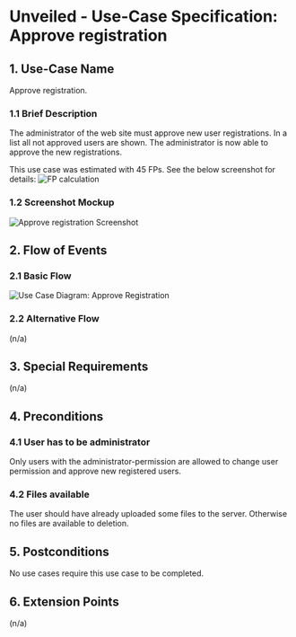 # Unveiled - Use-Case Specification: Approve registration

## 1. Use-Case Name
Approve registration.

### 1.1 Brief Description
The administrator of the web site must approve new user registrations. In a list all not approved users are shown. The administrator is now able to approve the new registrations.

This use case was estimated with 45 FPs. See the below screenshot for details:
![][fp calculation]

### 1.2 Screenshot Mockup
![][screenshot]

## 2. Flow of Events

### 2.1 Basic Flow
![][basic flow]

### 2.2 Alternative Flow
(n/a)

## 3. Special Requirements
(n/a)

## 4. Preconditions
### 4.1 User has to be administrator
Only users with the administrator-permission are allowed to change user permission and approve new registered users.

### 4.2 Files available
The user should have already uploaded some files to the server. Otherwise no files are available to deletion.

## 5. Postconditions
No use cases require this use case to be completed.

## 6. Extension Points
(n/a)

<!-- Link definitions: -->
[basic flow]: https://raw.githubusercontent.com/SAS-Systems/Unveiled-Documentation/master/Bilder/UC_Diagrams/UC_Diagram_Approve_registration.png "Use Case Diagram: Approve Registration"
[screenshot]: https://raw.githubusercontent.com/SAS-Systems/Unveiled-Documentation/master/Bilder/Screenshots_website/approved_registration.PNG "Approve registration Screenshot"
[fp calculation]: https://raw.githubusercontent.com/SAS-Systems/Unveiled-Documentation/master/Bilder/FP%20calculation/FP_approve_registration.PNG "FP calculation"
